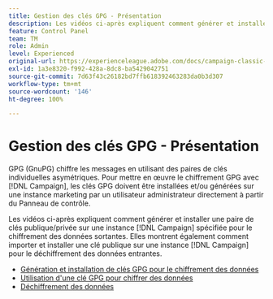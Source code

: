 ```yaml
---
title: Gestion des clés GPG - Présentation
description: Les vidéos ci-après expliquent comment générer et installer une paire de clés publique/privée sur une instance Campaign spécifiée pour le chiffrement des données sortantes. Elles montrent également comment importer et installer une clé publique sur une instance Campaign pour le déchiffrement des données entrantes.
feature: Control Panel
team: TM
role: Admin
level: Experienced
original-url: https://experienceleague.adobe.com/docs/campaign-classic-learn/tutorials/administrating/control-panel-acc/gpg-key-management/gpg-key-management-overview.html
exl-id: 1a3e8320-f992-428a-8dc8-ba5429042751
source-git-commit: 7d63f43c26182bd7ffb618392463283da0b3d307
workflow-type: tm+mt
source-wordcount: '146'
ht-degree: 100%

---
```


# Gestion des clés GPG - Présentation

GPG (GnuPG) chiffre les messages en utilisant des paires de clés individuelles asymétriques. Pour mettre en œuvre le chiffrement GPG avec [!DNL Campaign], les clés GPG doivent être installées et/ou générées sur une instance marketing par un utilisateur administrateur directement à partir du Panneau de contrôle.

Les vidéos ci-après expliquent comment générer et installer une paire de clés publique/privée sur une instance [!DNL Campaign] spécifiée pour le chiffrement des données sortantes. Elles montrent également comment importer et installer une clé publique sur une instance [!DNL Campaign] pour le déchiffrement des données entrantes.

* [Génération et installation de clés GPG pour le chiffrement des données](./generating-and-installing-gpg-keys-for-data-encryption.md)
* [Utilisation d&#39;une clé GPG pour chiffrer des données](./using-a-gpg-key-to-encrypt-data.md)
* [Déchiffrement des données](./decrypting-data.md)
